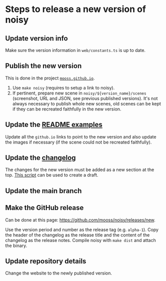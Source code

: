# Steps to release a new version of noisy

## Update version info

Make sure the version information in `web/constants.ts` is up to date.

## Publish the new version

This is done in the project [`mooss.github.io`](https://github.com/mooss/mooss.github.io).

1. Use `make noisy`  (requires to setup a link to noisy).
2. If pertinent, prepare new scene in `noisy/${version_name}/scenes` (screenshot, URL and JSON, see previous published versions).
   It's not always necessary to publish whole new scenes, old scenes can be kept if they can be recreated faithfully in the new version.

## Update the [README examples](../README.md#examples)

Update all the `github.io` links to point to the new version and also update the images if necessary (if the scene could not be recreated faithfully).

## Update the [changelog](../CHANGELOG.md)

The changes for the new version must be added as a new section at the top.
[This script](../scripts/draft-changelog.bash) can be used to create a draft.

## Update the main branch

## Make the GitHub release

Can be done at this page: https://github.com/mooss/noisy/releases/new.

Use the version period and number as the release tag (e.g. `alpha-1`).
Copy the header of the changelog as the release title and the content of the changelog as the release notes.
Compile noisy with `make dist` and attach the binary.

## Update repository details

Change the website to the newly published version.
